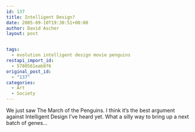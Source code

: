 ```yaml
---
id: 137
title: Intelligent Design?
date: 2005-09-10T19:30:51+00:00
author: David Ascher
layout: post


tags:
  - evolution intelligent design movie penguins
restapi_import_id:
  - 5780561eab8f6
original_post_id:
  - "137"
categories:
  - Art
  - Society
---
```

We just saw The March of the Penguins. I think it&#8217;s the best argument against Intelligent Design I&#8217;ve heard yet. What a silly way to bring up a next batch of genes&#8230;